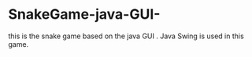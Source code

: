 # SnakeGame-java-GUI-
this is the snake game based on the java GUI . Java Swing is used in this game.
